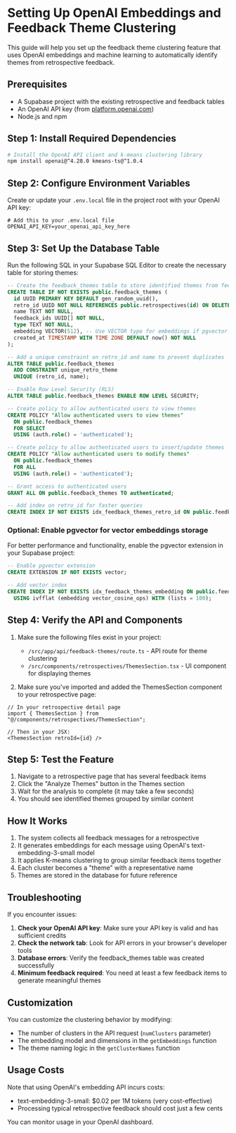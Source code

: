 # Setting Up OpenAI Embeddings and Feedback Theme Clustering

This guide will help you set up the feedback theme clustering feature that uses OpenAI embeddings and machine learning to automatically identify themes from retrospective feedback.

## Prerequisites

- A Supabase project with the existing retrospective and feedback tables
- An OpenAI API key (from [platform.openai.com](https://platform.openai.com))
- Node.js and npm

## Step 1: Install Required Dependencies

```bash
# Install the OpenAI API client and k-means clustering library
npm install openai@^4.28.0 kmeans-ts@^1.0.4
```

## Step 2: Configure Environment Variables

Create or update your `.env.local` file in the project root with your OpenAI API key:

```
# Add this to your .env.local file
OPENAI_API_KEY=your_openai_api_key_here
```

## Step 3: Set Up the Database Table

Run the following SQL in your Supabase SQL Editor to create the necessary table for storing themes:

```sql
-- Create the feedback_themes table to store identified themes from feedback
CREATE TABLE IF NOT EXISTS public.feedback_themes (
  id UUID PRIMARY KEY DEFAULT gen_random_uuid(),
  retro_id UUID NOT NULL REFERENCES public.retrospectives(id) ON DELETE CASCADE,
  name TEXT NOT NULL,
  feedback_ids UUID[] NOT NULL,
  type TEXT NOT NULL,
  embedding VECTOR(512), -- Use VECTOR type for embeddings if pgvector is enabled
  created_at TIMESTAMP WITH TIME ZONE DEFAULT now() NOT NULL
);

-- Add a unique constraint on retro_id and name to prevent duplicates
ALTER TABLE public.feedback_themes 
  ADD CONSTRAINT unique_retro_theme 
  UNIQUE (retro_id, name);

-- Enable Row Level Security (RLS)
ALTER TABLE public.feedback_themes ENABLE ROW LEVEL SECURITY;

-- Create policy to allow authenticated users to view themes
CREATE POLICY "Allow authenticated users to view themes"
  ON public.feedback_themes
  FOR SELECT
  USING (auth.role() = 'authenticated');

-- Create policy to allow authenticated users to insert/update themes
CREATE POLICY "Allow authenticated users to modify themes"
  ON public.feedback_themes
  FOR ALL
  USING (auth.role() = 'authenticated');

-- Grant access to authenticated users
GRANT ALL ON public.feedback_themes TO authenticated;

-- Add index on retro_id for faster queries
CREATE INDEX IF NOT EXISTS idx_feedback_themes_retro_id ON public.feedback_themes(retro_id);
```

### Optional: Enable pgvector for vector embeddings storage

For better performance and functionality, enable the pgvector extension in your Supabase project:

```sql
-- Enable pgvector extension
CREATE EXTENSION IF NOT EXISTS vector;

-- Add vector index
CREATE INDEX IF NOT EXISTS idx_feedback_themes_embedding ON public.feedback_themes 
  USING ivfflat (embedding vector_cosine_ops) WITH (lists = 100);
```

## Step 4: Verify the API and Components

1. Make sure the following files exist in your project:
   - `/src/app/api/feedback-themes/route.ts` - API route for theme clustering
   - `/src/components/retrospectives/ThemesSection.tsx` - UI component for displaying themes

2. Make sure you've imported and added the ThemesSection component to your retrospective page:

```tsx
// In your retrospective detail page
import { ThemesSection } from "@/components/retrospectives/ThemesSection";

// Then in your JSX:
<ThemesSection retroId={id} />
```

## Step 5: Test the Feature

1. Navigate to a retrospective page that has several feedback items
2. Click the "Analyze Themes" button in the Themes section
3. Wait for the analysis to complete (it may take a few seconds)
4. You should see identified themes grouped by similar content

## How It Works

1. The system collects all feedback messages for a retrospective
2. It generates embeddings for each message using OpenAI's text-embedding-3-small model
3. It applies K-means clustering to group similar feedback items together
4. Each cluster becomes a "theme" with a representative name
5. Themes are stored in the database for future reference

## Troubleshooting

If you encounter issues:

1. **Check your OpenAI API key**: Make sure your API key is valid and has sufficient credits
2. **Check the network tab**: Look for API errors in your browser's developer tools
3. **Database errors**: Verify the feedback_themes table was created successfully
4. **Minimum feedback required**: You need at least a few feedback items to generate meaningful themes

## Customization

You can customize the clustering behavior by modifying:

- The number of clusters in the API request (`numClusters` parameter)
- The embedding model and dimensions in the `getEmbeddings` function
- The theme naming logic in the `getClusterNames` function

## Usage Costs

Note that using OpenAI's embedding API incurs costs:

- text-embedding-3-small: $0.02 per 1M tokens (very cost-effective)
- Processing typical retrospective feedback should cost just a few cents

You can monitor usage in your OpenAI dashboard. 